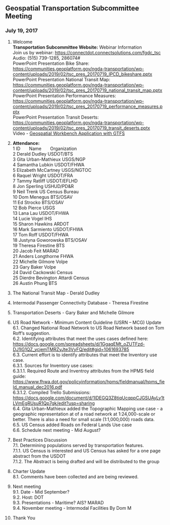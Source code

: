 ## Geospatial Transportation Subcommittee Meeting
### July 19, 2017    

1.	Welcome  
**Transportation Subcommittee Website:** Webinar Information   
Join us by webinar: https://connectdot.connectsolutions.com/fgdc_tsc  
Audio: (515) 739-1285, 286074#   
PowerPoint Presentation Bike Share: https://communities.geoplatform.gov/ngda-transportation/wp-content/uploads/2019/02/tsc_pres_20170719_IPCD_bikeshare.pptx   
PowerPoint Presentation National Transit Map: https://communities.geoplatform.gov/ngda-transportation/wp-content/uploads/2019/02/tsc_pres_20170719_national_transit_map.pptx   
PowerPoint Presentation Performance Measures: https://communities.geoplatform.gov/ngda-transportation/wp-content/uploads/2019/02/tsc_pres_20170719_performance_measures.pptx   
PowerPoint Presentation Transit Deserts: https://communities.geoplatform.gov/ngda-transportation/wp-content/uploads/2019/02/tsc_pres_20170719_transit_deserts.pptx   
Video - [Geospatial Workbench Application with GTFS](https://communities.geoplatform.gov/ngda-transportation/wp-content/uploads/2019/02/tsc_pres_20170709_geospatial_workbench_gtfs.mp4")    
 
2. **Attendance:**        
1 ID &nbsp; &nbsp; &nbsp; Name &nbsp; &nbsp; &nbsp; Organization     
2 Derald Dudley   USDOT/BTS  
3	Gita Urban-Mathieux	 USGS/NGP  
4	Samantha Lubkin	 USDOT/FHWA  
5	Elizabeth McCartney	 USGS/NGTOC  
6	Raquel Wright 	USDOT/FRA  
7	Tammy Ratliff		USDOT/EFLHD  
8	Jon Sperling	USHUD/PD&R  
9	Neil Trenk	US Census Bureau  
10	Dom Menegus	BTS/OSAV  
11	Ed Strocko	BTS/OSAV  
12	Bob Pierce	USGS  
13	Lana Lau 	 USDOT/FHWA  
14	Lucie Vogel		IHS  
15	Sharon Hawkins	ARDOT  
16	Mark Sarmiento	USDOT/FHWA  
17	Tom Roff	USDOT/FHWA  
18	Justyna Goworowska 	BTS/OSAV  
19	Theresa Firestine 	BTS  
20	Jacob Feit	 MARAD  
21	Anders Longthorne	  FHWA  
22	Michelle Gilmore	 	Volpe  
23	Gary Baker	 	Volpe  
24	David Cackowski	 	Census  
25	Dierdre Bevington Attardi	 	Census  
26	Austin Phung	 	BTS  

3.	The National Transit Map - Derald Dudley  

4.	Intermodal Passenger Connectivity Database - Theresa Firestine  

5.	Transportation Deserts - Gary Baker and Michelle Gilmore  

6.	US Road Network - Minimum Content Guideline (USRN – MCG) Update  
6.1.	Changed National Road Network to US Road Network based on Tom Roff’s suggestion.  
6.2.	Identifying attributes that meet the uses cases defined here:  
https://docs.google.com/spreadsheets/d/1GgaqEMt_oZUTFzd-DJ1lG1QZ_ycjemTMRZyJte3VyFQ/edit#gid=1061693785   
6.3.	Current effort is to identify attributes that meet the Inventory use case.  
6.3.1.	Sources for Inventory use cases:  
6.3.1.1.	Required Route and Inventroy attributes from the HPMS field guide: 
https://www.fhwa.dot.gov/policyinformation/hpms/fieldmanual/hpms_field_manual_dec2016.pdf   
6.3.1.2.	Compiled Trello Submissions:	https://docs.google.com/document/d/1lDEGQ3Z8tiqUcqppCJGSUAyLy1tLVmEgRUsuR1Qp7gk/edit?usp=sharing   
6.4.	Gita Urban-Mathieux added the Topographic Mapping use case - a geographic representation at of a road network at 1:24,000-scale 
or better. There is also a need for small scale (1:1,000,000) roads data.  
6.5.	US Census added Roads on Federal Lands Use case  
6.6.	Schedule next meeting - Mid August?  

7.	Best Practices Discussion  
7.1.	Determining populations served by transportation features.  
7.1.1.	US Census is interested and US Census has asked for a one page abstract from the USDOT  
7.1.2.	The Abstract is being drafted and will be distributed to the group  

8.	Charter Update  
8.1.	Comments have been collected and are being reviewed.  

9.	Next meeting  
9.1.	Date - Mid September?  
9.2.	Host: DOT  
9.3.	Presentations - Maritime? AIS? MARAD  
9.4.	November meeting - Intermodal Facilities By Dom M  

10.	Thank You  



